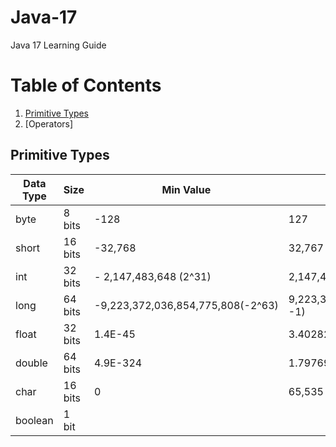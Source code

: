 # Java-17
Java 17 Learning Guide


# Table of Contents

1. [Primitive Types](#primitive-types)
2. [Operators]



## Primitive Types

| Data Type | Size | Min Value | Max Value | Default |
| --- | --- | --- | --- | --- |
| byte | 8 bits | -128 | 127 | 0 |
| short | 16 bits | -32,768 | 32,767 | 0 |
| int | 32 bits | - 2,147,483,648 (2^31) | 2,147,483,647 (2^31 -1) | 0 |
| long | 64 bits | -9,223,372,036,854,775,808(-2^63) | 9,223,372,036,854,775,807(2^63 -1) | 0L |
| float | 32 bits | 1.4E-45 | 3.4028235E+38 | 0.0F |
| double | 64 bits | 4.9E-324 | 1.7976931348623157E+308 | 0.0 |
| char | 16 bits | 0 | 65,535 | '\u0000' |
| boolean | 1 bit |  |  | false |